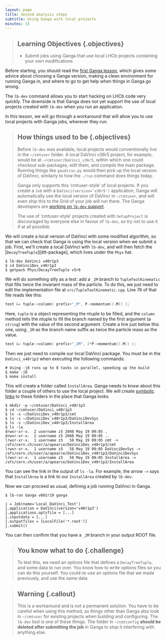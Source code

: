 ```yaml
---
layout: page
title: Second analysis steps
subtitle: Using Ganga with local projects
minutes: 15
---
```


> ## Learning Objectives {.objectives}
>
> * Submit jobs using Ganga that use local LHCb projects containing your own 
>   modifications

Before starting, you should read the [first Ganga lesson][first-ganga], which 
gives some advice about choosing a Ganga version, making a clean environment 
for running Ganga in, and where to go to get help when things in Ganga go 
wrong.

The `lb-dev` command allows you to start hacking on LHCb code very quickly. The 
downside is that Ganga does not yet support the use of local projects created 
with `lb-dev` when you run an application.

In this lesson, we will go through a workaround that will allow you to use 
local projects with Ganga jobs, wherever they run.

> ## How things used to be {.objectives}
>
> Before `lb-dev` was available, local projects would conventionally live in 
> the `~/cmtuser` folder. A local DaVinci v36r5 project, for example, would be 
> at `~/cmtuser/DaVinci_v36r5`, within which one could checkout sub-packages, 
> edit them, and compile the main package. Running things like `gaudirun.py` 
> would then pick up the local version of DaVinci, similarly to how the `./run` 
> command does things today.
>
> Ganga only supports this ‘cmtuser-style’ of local projects. If you create a 
> `Job` with a `DaVinci(version='v36r5')` application, Ganga will automatically 
> use the local version of DaVinci in `~/cmtuser`, and will even ship this to 
> the Grid of your job will run there. The Ganga developers are [working on 
> `lb-dev` support][ganga-lbdev].
>
> The use of ‘cmtuser-style’ projects created with `SetupProject` is 
> discouraged by everyone else in favour of `lb-dev`, so try not to use it if 
> at all possible.

We will create a local version of DaVinci with some modified algorithm, so that 
we can check that Ganga is using the local version when we submit a job.
First, we'll create a local DaVinci with `lb-dev`, and will then fetch the 
[`DecayTreeTuple`][dtt-package], which lives under the `Phys` hat.

```shell
$ lb-dev DaVinci v40r1p3
$ cd DaVinciDev_v40r1p3
$ getpack Phys/DecayTreeTuple v5r6
```

We will do something silly as a test: add a `_2M` branch to 
`TupleToolKinematic` that fills twice the invariant mass of the particle. To do 
this, we just need to edit the implementation file at 
`src/TupleToolKinematic.cpp`.
Line 76 of that file reads like this:

```cpp
test &= tuple->column( prefix+"_M", P->momentum().M() );
```

Here, `tuple` is a object representing the ntuple to be filled, and the 
`column` method tells the ntuple to fill the branch named by the first argument 
(a `string`) with the value of the second argument.
Create a line just below this one, using `_2M` as the branch name suffix as 
twice the particle mass as the value.

```cpp
test &= tuple->column( prefix+"_2M", 2*P->momentum().M() );
```

Then we just need to compile our local DaVinci package. You must be in the 
`DaVinci_v40r1p3` when executing the following commands:

```shell
# Using -j8 runs up to 8 tasks in parallel, speeding up the build
$ make -j8
$ make install
```

This will create a folder called `InstallArea`. Ganga needs to 
know about this folder a couple of others to use the local project. We will create [symbolic links][symlink] 
to these folders in the place that Ganga looks.

```shell
$ mkdir -p ~/cmtuser/DaVinci_v40r1p3
$ cd ~/cmtuser/DaVinci_v40r1p3
$ ln -s ~/DaVinciDev_v40r1p3/cmt
$ ln -s ~/DaVinciDev_v40r1p3/DaVinciDevSys
$ ln -s ~/DaVinciDev_v40r1p3/InstallArea
$ ls -la
drwxr-xr-x.  2 username z5 2048 May 19 09:05 .
drwxr-xr-x.  2 username z5 2048 May 19 09:05 ..
lrwxr-xr-x.  1 username z5   58 May 19 09:05 cmt -> /afs/cern.ch/user/a/apearce/DaVinciDev_v40r1p3/cmt
lrwxr-xr-x.  1 username z5   58 May 19 09:05 DaVinciDevSys -> /afs/cern.ch/user/a/apearce/DaVinciDev_v40r1p3/DaVinciDevSys
lrwxr-xr-x.  1 username z5   58 May 19 09:05 InstallArea -> /afs/cern.ch/user/a/apearce/DaVinciDev_v40r1p3/InstallArea
```

You can see the link in the output of `ls -la`. For example, the arrow `->` 
says that `InstallArea` is a link to our `InstallArea` created by `lb-dev`.

Now we can proceed as usual, defining a job running DaVinci in Ganga.

```shell
$ lb-run Ganga v601r19 ganga
```

```
j = Job(name='Local_DaVinci_Test')
j.application = DaVinci(version='v40r1p3')
j.applications.optsfile = [...]
j.inputdata = [...]
j.outputfiles = [LocalFile('*.root')]
j.submit()
```

You can then confirm that you have a `_2M` branch in your output ROOT file.

> ## You know what to do {.challenge}
>
> To test this, we need an options file that defines a `DecayTreeTuple`, and 
> some data to run over. You know how to write options files so you can do this 
> yourself. You could re-use an options file that we made previously, and use 
> the same data.

> ## Warning {.callout}
>
> This is a workaround and is not a permanent solution. You have to be careful 
> when using this method, as things other than Ganga also look in `~/cmtuser` 
> for existing projects when building and configuring. The `lb-dev` tool is one 
> of these things. The folder in `~/cmtconfig` **should be deleted after 
> submitting the job** in Ganga to stop it interfering with anything else.

[first-ganga]: 01-managing-files-with-ganga.html
[ganga-lbdev]: https://github.com/ganga-devs/ganga/issues/73
[symlink]: https://kb.iu.edu/d/abbe
